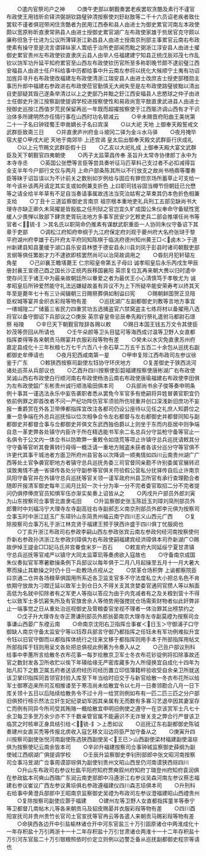 <!-- { "loadSidebar": true } -->
　　○遣内官祭司户之神
　　○庚午吏部以朝觐奏罢老疾罢软贪酷及素行不谨官布政使王用钱昕俞铎洪弼胡钦路璧钟清按察使刘釪赵敔等二千十六员诏老疾者致仕罢软不谨者俱冠带闲住贪酷者为民用江西泰和县人由进士为御史累官河南左本政使颇以宽原称昕直隶常熟县人由进士授御史累官湖广左布政使家雄于赀居官克守颇以廉称但急于仕进为公议所薄铎浙江新昌县人由进士授南京刑部主事累官云南右布政使素有操守至是流言谓铎纵家人鬻纸于治所吏部闻而黜之弼浙江淳安县人由进士擢御史累官贵州左布政使钦直隶庆云县人由举人任福建建宁知县正统戊辰邓茂七作乱钦以饷军功升延平知府累官至山西左布政使钦历官所至多称职晚节颇不逮前璧江西安福县人由进士任户科给事中历都给事中升云南左参将以抚化大候顺宁土夷有功诏加旌异寻升右布政使改福建左布政使清浙江瑞安县人由进士改庶吉士授吏部稽勋主事历升郎中福建右参政进右布政使莅官勤慎无大阙失至是左布政使路璧彼黜以清出自吏部疑其毁己遂条举清过以上之吏部乃并黜之釪江西安福县人忠愍球之仲子由进士任御史升浙江按察副使提调学校进按察使性和易政尚宽平敔直隶武进县人由进士授御史巡按江西值岁荒民保留再巡一年既而超擢按察使于江西赈济调山西有才干识治体多所建明然亦任情行事在山西时功名顿减云
　　○辛未赐晋府阳曲王美垙第二十一子名曰钟铚蜀王申凿嫡长子名曰宾淏
　　○以大祀  天地  上御奉天殿誓戒文武群臣致斋三日
　　○并直隶庐州府金斗坡冈二驿为金斗水马驿
　　○夜月掩毕宿大星○甲戌大祀  天地于南郊毕  上还宫谒  皇太后出御奉天殿文武群臣行庆成礼
　　○以上元节赐文武群臣假十日
　　○乙亥以大祀礼成  上御奉天殿大宴文武群臣及天下朝觐官四夷朝使
　　○丙子太监覃昌传奉  圣旨升太常寺协律郎丁永中为本寺寺丞
　　○英国公张懋等言臣等尝具奏听征马匹草料己支过者不必扣减得旨全支半年今户部行文仅与两月  上命户部条陈其所以不行放支之故尚书杨鼎等覆奏臣等昧于诏旨误以为不计前关之数别如岁例给与固应有罪但京场所蓄草止可支给一年今该补该两月请定其实支或如例兼支折色  上曰职司钱谷固当樽节但朝廷已允懋等之请全给半年草有不足自当奏请事属故违法当究治姑宥之草束其仍本色折色相兼支给
　　○丁丑十三道监察御史言南京  祖宗根本重地吏礼兵刑工五部见缺尚书大理寺亦缺正卿久未简擢是皆股肱之任刑狱之官岂宜久旷成国公朱仪奉命守备赋性宽缓人少畏惮以致部下肆贪吏胥玩法地方多事军民安少乞敕吏兵二部会推堪任尚书等官者＜锍-釒＞其名氏以职简命仍推素有谋猷武职重臣一人协同朱仪守备诏下其章于吏部
　　○调松江府知府申纲于九江府保定府刘观于夔州府大名府张琎于黎平府湖州府李雄于石阡府太平府同知陈棋于临洮府德州知州黄王□＜卤木＞于道州新建县知县董缓于湖口县乐安县林墏于德安县永川县刘凤于彭县时诸司朝觐吏部言纲等俱任繁剧才力不逮欲即核罢然尚可以治简故调用之
　　○昏刻月犯轩辕左角星
　　○己卯襄王瞻墡薨王  仁宗昭皇帝第五子母曰  诚孝昭皇后永乐丙戌生甲辰册封襄王宣德己酉之国长沙正统丙辰移国襄阳  英宗复位瓦再来朝大赉以归时遣中使存问王于诸王中为最亲故朝廷所以眷爱之者为最优王小心清慎笃于孝敬尤为  诚孝昭皇后所钟爱然能守礼法远嫌疑故虽有异议不为上下所疑卒能安荣寿考以终其天年至是薨年七十有三讣闻辍朝三日赐祭葬俱如制谥曰宪
　　○赐朝鲜国贺正旦陪臣权瑊等宴并金织衣彩叚等物有差
　　○巡抚湖广左副都御史刘敷等言地方事宜一缮城隍二广储蓄三省民力四重赏功五选捕盗官六禁窝盗主七练将材以备擢用八选将官以备守御诏下兵部议之○庚辰  英宗睿皇帝忌辰奉先殿行祭礼遣驸马都尉石璟祭  裕陵
　　○辛巳天下朝觐官陛辞各赐以敕
　　○赐日本国王钱五万文令其使臣妙茂等赍回从所请也
　　○壬午朵颜等卫头目猛可等海西成讨温等卫野人女直都指挥娄得等各来朝贡马赐宴并衣服彩叚等物有差
　　○癸未以水灾免直隶苏州府嘉定县成化十三年秋粮七万七千六百八十余石草二万五千五百二十余包从巡抚右副都御史牟俸请也
　　○夜月犯西咸南第一星
　　○甲申复除江西布政司左参议徐鉴于广东
　　○敕狭西按察司副使左钰协守环庆地方
　　○复差御史于狭西洮河诸处巡茶从兵部议也
　　○乙酉升四川按察使彭韶福建按察使唐彬湖广右布政使吴诚山西右布政使白行顺河南右布政使杨浩云南右布政使唐瑜福建右布政使李田俱为左布政使韶广东彬贵州诚行顺浩瑜田俱本司
　　○兵部尚书余子俊等奏申明条例十事其一谨选法永乐中妄告袭职者悉从罢免今军官多有绝嗣将异姓冒袭官职宜仍依前例罪之即首改者不问一严纪功阵伤官军须验所伤轻重并创口深浅新旧庶功不妄报一重爵赏在外各卫带俸都指挥宜改注各都司仍设公座待以见任之礼庶人知爵位之重一息争端在外总兵巡抚恒以位次相争合令左右都督与左右都御史并都督同知与副都御史并都督佥事与佥都御史并俱文东武西独伯爵以上则坐于东而内臣居中则争端自息一革吏弊各处镇守内臣许于所在精选能书军余二名总兵分守监枪守备等官止一名俱令于公文内一体佥书以防欺弊一重敕令如烧荒等项止许镇守总兵巡抚请敕其分守守备等官听其誊黄转行母得一概泛请一重地方贼盗未获者各该分巡分守等官俱不许更代其事干城池者方面卫所府州县官各以次降调一顺夷情如四川云南贵州湖广广西等处土官争袭官职地方者镇守总兵巡抚务委三司官督同亲勘不许别委属官展转迟误致夷情不通一省驿传各处分守副参等官俱关符验假公营私分扰驿传自后止许南京凤阳守备官并在外镇守总兵巡抚等官关领一谨军政府州县卫所官有承行查理勘合者随即开报清军御史每年三阅月比较一次十分为率一分不完者委官取招二分不完者提问仍俱停俸庶官员知惧军伍亦渐实矣奏上诏皆从之
　　○丙戌升户部员外郎刘寅为山东按察司佥事管北直隶屯田
　　○升监察御史张玉陈廷玉刘璋刘简刑部员外郎曹时中刘福冯宁大理寺左寺副高铨右寺副郝志义南京刑部员外郎李元俱为按察司佥事玉时中浙江廷玉广东璋钤山东简贵州福云南宁四川志义山西元广西
　　○复除按察司佥事万礼于浙江林克贤于福建王预于狭西许盛于四川俱丁忧服阕也
　　○丁亥升浙江布政司右参政李嗣山西左参政张宾云南左参政何经河南按察使何乔新右参政孙洪浙江左参政刘璋俱为右布政使嗣福建宾经洪璋俱本司乔新湖广○赐故伊悼王諟金□□妃马氏并宫眷食米岁一百石
　　○敕宣府大同延绥宁夏甘肃镇守总兵巡抚等官戒严以镇守大同太监覃玑等奏虏欲入寇故也
　　○守备南京成国朱仪奏拟官军寒暑歇操条例下兵部议以每年俱于二月八月起操至五月十一月大暑大寒而操止其歇操之时仍十日一赴教场点视从之
　　○禁革仓场积弊  上谕都察院臣曰京通二仓并各场粮草俱国用所系近各卫监支官多不守法度私立大小把总名色不肯依期守放故为刁蹬迁延以致军士到仓日久不得关支其贪婪委官通同官攒人等以斛面高低为名就中扣除者有之军吏人等指以答应为由于内克减者有之及关粮到营十不得七以致军士多饥窘失所及有官旗舍余人等倚势用强搅扰仓场需索财物者似此奸弊非止一端事觉之日从重处治巡视御史及管粮委官坐视不理者一体治罪其出榜禁约之
　　○戊子升大理寺左寺正萧谦刑部员外郎翁晏南京大理寺左寺副莫禋为按察司佥事谦山西晏广东禋云南
　　○命南京沈阳右卫指挥佥事崔＜日玉＞守御浦子口守御缺人南京守备太监安宁等以钰荐兵部言守御乃都指挥之任钰未有军功例难拟升宜令钰以旧官守御而以都指挥体统行之往来文移于都指挥则用手本于所部指挥用帖文所部指挥于钰则用呈文各处把总俱视此例著为令奏入从之
　　○己丑户部议刑科给事中李蕙所言给散冬衣布花事一每岁给散京卫军士冬衣布花钞锭例将扣除事故还官之数封发各卫所收贮以俟下年辏给缘无严密库藏多为人所侵换宜自成化十四年为始凡扣下之数卫属五府者送该府经历司经历置立印信簿籍秤验收受自余亲卫所就送该卫掌印指挥同首领官封验入库至下年当给时旧交于与新官给散一冬衣布花所以给军士御寒迩来所司互相推诿至于寒冱尚未给散宜令以七月一日奏领勘合八月一日下库关领十五日以后陆续给散务令不过十月一给赏则例如布有一匹二匹三匹之分户部旧俱预行榜示然法立奸生妃纪录幼军因其亲属有无而数有多寡习艺退卒因其妻室存亡而例有同异今所司受其贿赂一概给散宜申明旧例使之遵守一在京该赏军士凡七十余卫每卫多至万余少亦不下千数亲管官属不能遍识不无诈冒关支之弊合行严督该卫临赏之时核审正身具结引给＜锍-釒＞上悉如议
　　○巡抚辽东右副都御史陈钺奏建州女直买秃等传报北虏收入寇乞移文沿边将臣严加守备从之
　　○庚寅升四川按察司副使张悦河南副使陈选狭西副使吴＜王已＞山西副使梁材福建副使温琮俱为按察使玘云南余皆本司
　　○辛卯升福建按察司佥事钟珹监察御史薛纲为副使珹江西纲湖广俱提调学校
　　○壬辰升监察御史李钊刑部郎中张文昭河南按察司佥事冯昱湖广佥事周谟邵琮俱为副使钊贵州文昭山西昱仍河南谟狭西琮四川
　　○升山东布政司右参议杜鈜平阳府知府贾奭叙州府知府丁璐登州府知府袁润俱在参政鈜本司奭山西璐广东润云南吏部郎中冯遵浙江右参议吴森河南左参议蔡志福建右参议崔议广西左参议黄埙俱右参政遵福建仪四川森志埙俱本司
　　○升刑科右给事中黄澄兵部郎中王昭南京监察御史吴禋为布政司左参议澄福建昭山西禋贵州
　　○复除按察司副使应灏于福建
　　○建州左等卫野人女直都指挥童羊等泰宁等卫都督几南帖木儿等各来朝贡马及貂皮赐晏并衣服彩叚等物有差
　　○四川酉阳宣抚司并贵州贵竹长官司土官宣抚等官冉云等各遣人来朝贡马赐彩叚等物有差
　　○命狭西各边开中引盐榆林诸仓开中河东官盐三十万引固原诸仓中两淮成化十一年存积盐十万引两浙十一十二年存积盐十万引甘肃诸仓两淮十一十二年存积盐十万引河东官盐二十万引银粮照依时价定立则例以边警乏备从巡抚副都御史程宗等请也
